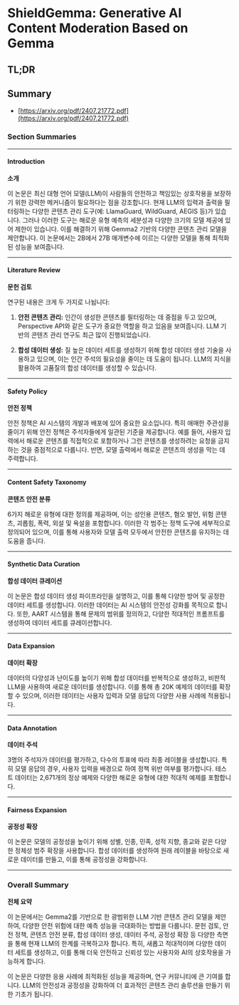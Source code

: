 # ShieldGemma: Generative AI Content Moderation Based on Gemma
## TL;DR
## Summary
- [https://arxiv.org/pdf/2407.21772.pdf](https://arxiv.org/pdf/2407.21772.pdf)

### Section Summaries

---

#### Introduction

**소개**

이 논문은 최신 대형 언어 모델(LLM)이 사람들의 안전하고 책임있는 상호작용을 보장하기 위한 강력한 메커니즘이 필요하다는 점을 강조합니다. 현재 LLM의 입력과 출력을 필터링하는 다양한 콘텐츠 관리 도구(예: LlamaGuard, WildGuard, AEGIS 등)가 있습니다. 그러나 이러한 도구는 해로운 유형 예측의 세분성과 다양한 크기의 모델 제공에 있어 제한이 있습니다. 이를 해결하기 위해 Gemma2 기반의 다양한 콘텐츠 관리 모델을 제안합니다. 이 논문에서는 2B에서 27B 매개변수에 이르는 다양한 모델을 통해 최적화된 성능을 보여줍니다.

---

#### Literature Review

**문헌 검토**

연구된 내용은 크게 두 가지로 나뉩니다:

1. **안전 콘텐츠 관리:** 인간이 생성한 콘텐츠를 필터링하는 데 중점을 두고 있으며, Perspective API와 같은 도구가 중요한 역할을 하고 있음을 보여줍니다. LLM 기반의 콘텐츠 관리 연구도 최근 많이 진행되었습니다.

2. **합성 데이터 생성:** 질 높은 데이터 세트를 생성하기 위해 합성 데이터 생성 기술을 사용하고 있으며, 이는 인간 주석의 필요성을 줄이는 데 도움이 됩니다. LLM의 지식을 활용하여 고품질의 합성 데이터를 생성할 수 있습니다.

---

#### Safety Policy

**안전 정책**

안전 정책은 AI 시스템의 개발과 배포에 있어 중요한 요소입니다. 특히 애매한 주관성을 줄이기 위해 안전 정책은 주석자들에게 일관된 기준을 제공합니다. 예를 들어, 사용자 입력에서 해로운 콘텐츠를 직접적으로 포함하거나 그런 콘텐츠를 생성하려는 요청을 금지하는 것을 중점적으로 다룹니다. 반면, 모델 출력에서 해로운 콘텐츠의 생성을 막는 데 주력합니다.

---

#### Content Safety Taxonomy

**콘텐츠 안전 분류**

6가지 해로운 유형에 대한 정의를 제공하며, 이는 성인용 콘텐츠, 혐오 발언, 위험 콘텐츠, 괴롭힘, 폭력, 외설 및 욕설을 포함합니다. 이러한 각 범주는 정책 도구에 세부적으로 정의되어 있으며, 이를 통해 사용자와 모델 출력 모두에서 안전한 콘텐츠를 유지하는 데 도움을 줍니다.

---

#### Synthetic Data Curation

**합성 데이터 큐레이션**

이 논문은 합성 데이터 생성 파이프라인을 설명하고, 이를 통해 다양한 방어 및 공정한 데이터 세트를 생성합니다. 이러한 데이터는 AI 시스템의 안전성 강화를 목적으로 합니다. 또한, AART 시스템을 통해 문제의 범위를 정의하고, 다양한 적대적인 프롬프트를 생성하여 데이터 세트를 큐레이션합니다.

---

#### Data Expansion

**데이터 확장**

데이터의 다양성과 난이도를 높이기 위해 합성 데이터를 반복적으로 생성하고, 비판적 LLM을 사용하여 새로운 데이터를 생성합니다. 이를 통해 총 20K 예제의 데이터를 확장할 수 있으며, 이러한 데이터는 사용자 입력과 모델 응답의 다양한 사용 사례에 적용됩니다.

---

#### Data Annotation

**데이터 주석**

3명의 주석자가 데이터를 평가하고, 다수의 투표에 따라 최종 레이블을 생성합니다. 특히 모델 응답의 경우, 사용자 입력을 배경으로 하여 정책 위반 여부를 평가합니다. 테스트 데이터는 2,671개의 정상 예제와 다양한 해로운 유형에 대한 적대적 예제를 포함합니다.

---

#### Fairness Expansion

**공정성 확장**

이 논문은 모델의 공정성을 높이기 위해 성별, 인종, 민족, 성적 지향, 종교와 같은 다양한 정체성 범주 확장을 사용합니다. 합성 데이터를 생성하여 원래 레이블을 바탕으로 새로운 데이터를 만들고, 이를 통해 공정성을 강화합니다.

---

### Overall Summary

**전체 요약**

이 논문에서는 Gemma2를 기반으로 한 광범위한 LLM 기반 콘텐츠 관리 모델을 제안하여, 다양한 안전 위험에 대한 예측 성능을 극대화하는 방법을 다룹니다. 문헌 검토, 안전 정책, 콘텐츠 안전 분류, 합성 데이터 생성, 데이터 주석, 공정성 확장 등 다양한 측면을 통해 현재 LLM의 한계를 극복하고자 합니다. 특히, 새롭고 적대적이며 다양한 데이터 세트를 생성하고, 이를 통해 더욱 안전하고 신뢰성 있는 사용자와 AI의 상호작용을 가능하게 합니다.

이 논문은 다양한 응용 사례에 최적화된 성능을 제공하며, 연구 커뮤니티에 큰 기여를 합니다. LLM의 안전성과 공정성을 강화하여 더 효과적인 콘텐츠 관리 솔루션을 만들기 위한 기초가 됩니다.